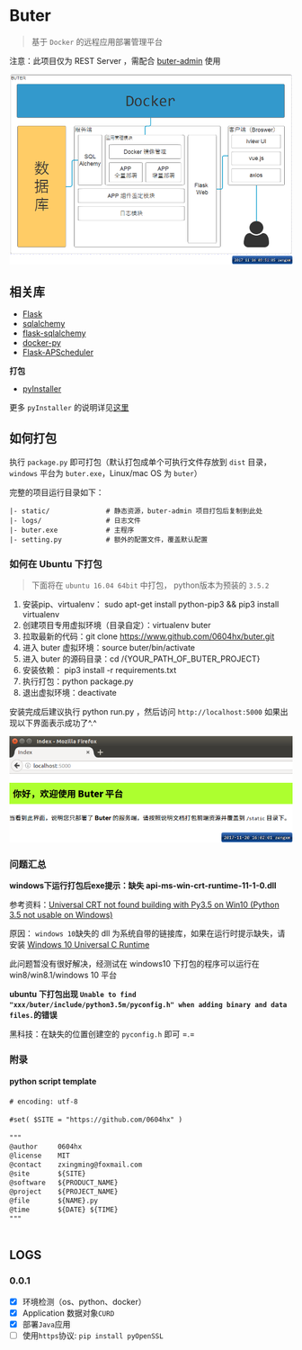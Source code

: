 # Buter
> 基于 `Docker`  的远程应用部署管理平台

注意：此项目仅为 REST Server ，需配合 [buter-admin](https://github.com/0604hx/buter-admin) 使用

![structure](docs/images/structure.png)

## 相关库

* [Flask](https://github.com/pallets/flask)
* [sqlalchemy](https://github.com/zzzeek/sqlalchemy)
* [flask-sqlalchemy](https://github.com/mitsuhiko/flask-sqlalchemy)
* [docker-py](https://github.com/docker/docker-py)
* [Flask-APScheduler](https://github.com/viniciuschiele/flask-apscheduler)

**打包**

* [pyInstaller](http://www.pyinstaller.org)

更多 `pyInstaller` 的说明详见[这里](https://pyinstaller.readthedocs.io/en/stable/usage.html)


## 如何打包

执行 `package.py` 即可打包（默认打包成单个可执行文件存放到 `dist` 目录，`windows` 平台为 `buter.exe`，Linux/mac OS 为 `buter`）

完整的项目运行目录如下：

```text
|- static/              # 静态资源，buter-admin 项目打包后复制到此处
|- logs/                # 日志文件
|- buter.exe            # 主程序
|- setting.py           # 额外的配置文件，覆盖默认配置
```

### 如何在 Ubuntu 下打包
> 下面将在 `ubuntu 16.04 64bit` 中打包， python版本为预装的 `3.5.2`

1. 安装pip、virtualenv： sudo apt-get install python-pip3 && pip3 install virtualenv
2. 创建项目专用虚拟环境（目录自定）：virtualenv buter
3. 拉取最新的代码：git clone https://www.github.com/0604hx/buter.git
4. 进入 buter 虚拟环境：source buter/bin/activate
5. 进入 buter 的源码目录：cd /{YOUR_PATH_OF_BUTER_PROJECT}
6. 安装依赖： pip3 install -r requirements.txt
7. 执行打包：python package.py
8. 退出虚拟环境：deactivate


安装完成后建议执行 python run.py ，然后访问 `http://localhost:5000` 如果出现以下界面表示成功了^.^

![](docs/images/server-index.png)


### 问题汇总

**windows下运行打包后exe提示：缺失 api-ms-win-crt-runtime-11-1-0.dll**

参考资料：[Universal CRT not found building with Py3.5 on Win10 (Python 3.5 not usable on Windows)](https://github.com/pyinstaller/pyinstaller/issues/1566#issuecomment-146564554)

原因： `windows 10`缺失的 dll 为系统自带的链接库，如果在运行时提示缺失，请安装 
[Windows 10 Universal C Runtime](https://www.microsoft.com/en-us/download/details.aspx?id=48234)

此问题暂没有很好解决，经测试在 windows10 下打包的程序可以运行在 win8/win8.1/windows 10 平台

**ubuntu 下打包出现 `Unable to find "xxx/buter/include/python3.5m/pyconfig.h" when adding binary and data files.`的错误**

黑科技：在缺失的位置创建空的 `pyconfig.h` 即可 =.=


### 附录

#### python script template

```text
# encoding: utf-8

#set( $SITE = "https://github.com/0604hx" )

"""
@author     0604hx
@license    MIT 
@contact    zxingming@foxmail.com
@site       ${SITE}
@software   ${PRODUCT_NAME}
@project    ${PROJECT_NAME}
@file       ${NAME}.py
@time       ${DATE} ${TIME}
"""


```

## LOGS

### 0.0.1

- [x] 环境检测（os、python、docker）
- [x] Application 数据对象`CURD`
- [x] 部署`Java`应用
- [ ] 使用`https`协议: `pip install pyOpenSSL`